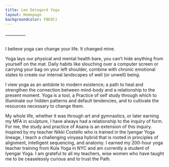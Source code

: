 ```yaml
---
title: Lee Delegard Yoga
layout: Homepage
backgroundcolor: FBE9C1
---
```


<div class="small-font">
</div>
<div class="thick-blue-divider">__________</div>

<br>

I believe yoga can change your life. It changed mine. 

Yoga lays our physical and mental health bare, you can’t hide anything from yourself on the mat. Daily habits like slouching over a computer screen or carrying your bag on your left shoulder, combine with chronic emotional states to create our internal landscapes of well (or unwell) being. 

I view yoga as an antidote to modern existence; a path to heal and strengthen the connection between mind-body and a relationship to the present moment. Yoga is a tool, a Practice of self study through which to illuminate our hidden patterns and default tendencies, and to cultivate the resources necessary to change them. 

My whole life, whether it was through art and gymnastics, or later earning my MFA in sculpture, I have always had a relationship to the inquiry of form. For me, the study and practice of Asana is an extension of this inquiry.
Inspired by my teacher Nikki Costello who is trained in the Iyengar Yoga lineage, I teach a challenging vinyasa hybrid that is rooted in principles of alignment, intelligent sequencing, and anatomy. I earned my 200-hour yoga teacher training from Kula Yoga in NYC and am currently a student of Iyengar Yoga. I am grateful to all my teachers, wise women who have taught me to be ceaselessly curious and to trust the Path. 
